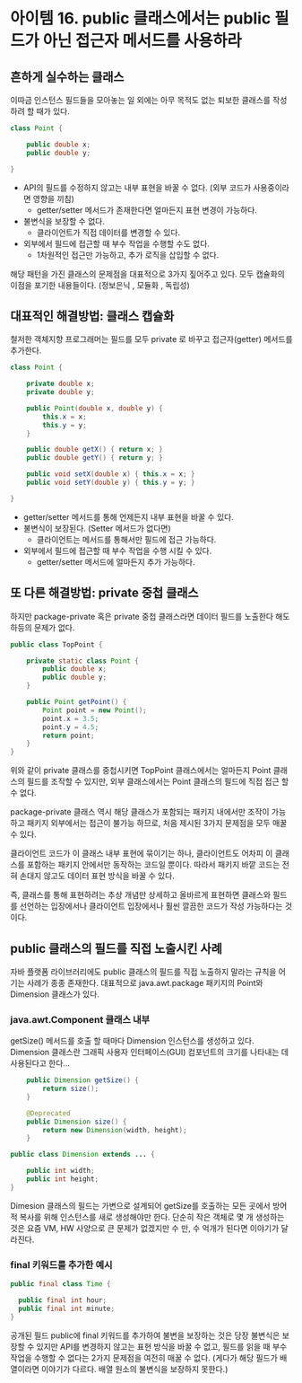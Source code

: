# 아이템 16. public 클래스에서는 public 필드가 아닌 접근자 메서드를 사용하라

## 흔하게 실수하는 클래스
이따금 인스턴스 필드들을 모아놓는 일 외에는 아무 목적도 없는 퇴보한 클래스를 작성하려 할 때가 있다.

```Java
class Point {

    public double x;
    public double y;

}
```
- API의 필드를 수정하지 않고는 내부 표현을 바꿀 수 없다. (외부 코드가 사용중이라면 영향을 끼침)
  - getter/setter 메서드가 존재한다면 얼마든지 표현 변경이 가능하다.
- 불변식을 보장할 수 없다.
  - 클라이언트가 직접 데이터를 변경할 수 있다.
- 외부에서 필드에 접근할 때 부수 작업을 수행할 수도 없다.
  - 1차원적인 접근만 가능하고, 추가 로직을 삽입할 수 없다.

해당 패턴을 가진 클래스의 문제점을 대표적으로 3가지 짚어주고 있다. 모두 캡슐화의 이점을 포기한 내용들이다. (정보은닉 , 모듈화 , 독립성)

## 대표적인 해결방법: 클래스 캡슐화
철저한 객체지향 프로그래머는 필드를 모두 private 로 바꾸고 접근자(getter) 메서드를 추가한다.

```Java
class Point {

    private double x;
    private double y;

    public Point(double x, double y) {
        this.x = x;
        this.y = y;
    }

    public double getX() { return x; }
    public double getY() { return y; }

    public void setX(double x) { this.x = x; }
    public void setY(double y) { this.y = y; }

}
```
- getter/setter 메서드를 통해 언제든지 내부 표현을 바꿀 수 있다.
- 불변식이 보장된다. (Setter 메서드가 없다면)
  - 클라이언트는 메서드를 통해서만 필드에 접근 가능하다.
- 외부에서 필드에 접근할 때 부수 작업을 수행 시킬 수 있다.
  - getter/setter 메서드에 얼마든지 추가 가능하다.

## 또 다른 해결방법: private 중첩 클래스
하지만 package-private 혹은 private 중첩 클래스라면 데이터 필드를 노출한다 해도 하등의 문제가 없다.

```Java
public class TopPoint {

    private static class Point {
        public double x;
        public double y;
    }

    public Point getPoint() {
        Point point = new Point();
        point.x = 3.5;              
        point.y = 4.5;              
        return point;
    }
}
```
위와 같이 private 클래스를 중첩시키면 TopPoint 클래스에서는 얼마든지 Point 클래스의 필드를 조작할 수 있지만, 외부 클래스에서는 Point 클래스의 필드에 직접 접근 할 수 없다.

package-private 클래스 역시 해당 클래스가 포함되는 패키지 내에서만 조작이 가능하고 패키지 외부에서는 접근이 불가능 하므로, 처음 제시된 3가지 문제점을 모두 매꿀 수 있다.

클라이언트 코드가 이 클래스 내부 표현에 묶이기는 하나, 클라이언트도 어차피 이 클래스를 포함하는 패키지 안에서만 동작하는 코드일 뿐이다. 따라서 패키지 바깥 코드는 전혀 손대지 않고도 데이터 표현 방식을 바꿀 수 있다.

즉, 클래스를 통해 표현하려는 추상 개념만 상세하고 올바르게 표현하면 클래스와 필드를 선언하는 입장에서나 클라이언트 입장에서나 훨씬 깔끔한 코드가 작성 가능하다는 것이다.



## public 클래스의 필드를 직접 노출시킨 사례
자바 플랫폼 라이브러리에도 public 클래스의 필드를 직접 노출하지 말라는 규칙을 어기는 사례가 종종 존재한다.
대표적으로 java.awt.package 패키지의 Point와 Dimension 클래스가 있다.

### java.awt.Component 클래스 내부

getSize() 메서드를 호출 할 때마다 Dimension 인스턴스를 생성하고 있다.
Dimension 클래스란 그래픽 사용자 인터페이스(GUI) 컴포넌트의 크기를 나타내는 데 사용된다고 한다...
```Java
    public Dimension getSize() {
        return size();
    }

    @Deprecated
    public Dimension size() {
        return new Dimension(width, height);
    }
```
```Java
public class Dimension extends ... {

    public int width;
    public int height;
}
```
Dimesion 클래스의 필드는 가변으로 설계되어 getSize를 호출하는 모든 곳에서 방어적 복사를 위해 인스턴스를 새로 생성해야만 한다. 단순히 작은 객체로 몇 개 생성하는 것은 요즘 VM, HW 사양으로 큰 문제가 없겠지만 수 만, 수 억개가 된다면 이야기가 달라진다.

### final 키워드를 추가한 예시
```Java
public final class Time {

  public final int hour;
  public final int minute;
}
```
공개된 필드 public에 final 키워드를 추가하여 불변을 보장하는 것은 당장 불변식은 보장할 수 있지만 API를 변경하지 않고는 표현 방식을 바꿀 수 없고, 필드를 읽을 때 부수 작업을 수행할 수 없다는 2가지 문제점을 여전히 매꿀 수 없다. 
(게다가 해당 필드가 배열이라면 이야기가 다르다. 배열 원소의 불변식을 보장하지 못한다.)

